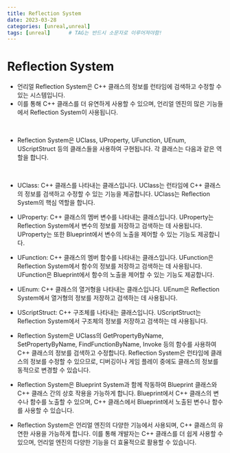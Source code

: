 ```yaml
---
title: Reflection System
date: 2023-03-28
categories: [unreal,unreal]
tags: [unreal]		# TAG는 반드시 소문자로 이루어져야함!
---
```


Reflection System
====================

* 언리얼 Reflection System은 C++ 클래스의 정보를 런타임에 검색하고 수정할 수 있는 시스템입니다.
* 이를 통해 C++ 클래스를 더 유연하게 사용할 수 있으며, 언리얼 엔진의 많은 기능들에서 Reflection System이 사용됩니다.

<br>

* Reflection System은 UClass, UProperty, UFunction, UEnum, UScriptStruct 등의 클래스들을 사용하여 구현됩니다. 각 클래스는 다음과 같은 역할을 합니다.

<br>

* UClass: C++ 클래스를 나타내는 클래스입니다. UClass는 런타임에 C++ 클래스의 정보를 검색하고 수정할 수 있는 기능을 제공합니다. UClass는 Reflection System의 핵심 역할을 합니다.

* UProperty: C++ 클래스의 멤버 변수를 나타내는 클래스입니다. UProperty는 Reflection System에서 변수의 정보를 저장하고 검색하는 데 사용됩니다. UProperty는 또한 Blueprint에서 변수의 노출을 제어할 수 있는 기능도 제공합니다.

* UFunction: C++ 클래스의 멤버 함수를 나타내는 클래스입니다. UFunction은 Reflection System에서 함수의 정보를 저장하고 검색하는 데 사용됩니다. UFunction은 Blueprint에서 함수의 노출을 제어할 수 있는 기능도 제공합니다.

* UEnum: C++ 클래스의 열거형을 나타내는 클래스입니다. UEnum은 Reflection System에서 열거형의 정보를 저장하고 검색하는 데 사용됩니다.

* UScriptStruct: C++ 구조체를 나타내는 클래스입니다. UScriptStruct는 Reflection System에서 구조체의 정보를 저장하고 검색하는 데 사용됩니다.

* Reflection System은 UClass의 GetPropertyByName, SetPropertyByName, FindFunctionByName, Invoke 등의 함수를 사용하여 C++ 클래스의 정보를 검색하고 수정합니다. Reflection System은 런타임에 클래스의 정보를 수정할 수 있으므로, 디버깅이나 게임 플레이 중에도 클래스의 정보를 동적으로 변경할 수 있습니다.

* Reflection System은 Blueprint System과 함께 작동하여 Blueprint 클래스와 C++ 클래스 간의 상호 작용을 가능하게 합니다. Blueprint에서 C++ 클래스의 변수나 함수를 노출할 수 있으며, C++ 클래스에서 Blueprint에서 노출된 변수나 함수를 사용할 수 있습니다.

* Reflection System은 언리얼 엔진의 다양한 기능에서 사용되며, C++ 클래스의 유연한 사용을 가능하게 합니다. 이를 통해 개발자는 C++ 클래스를 더 쉽게 사용할 수 있으며, 언리얼 엔진의 다양한 기능을 더 효율적으로 활용할 수 있습니다.